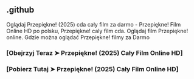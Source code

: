 ## .github

Oglądaj Przepiękne! (2025) cda cały film za darmo - Przepiękne! Film Online HD po polsku, Przepiękne! caly film cda. Oglądaj film Przepiękne! online. Gdzie można oglądać Przepiękne! filmy za Darmo

### [Obejrzyj Teraz ➤ Przepiękne! (2025) Cały Film Online HD]

### [Pobierz Tutaj ➤ Przepiękne! (2025) Cały Film Online HD]
